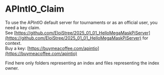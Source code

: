 # APIntIO_Claim

To use the APIntIO default server for tournaments or as an official user, you need a key claim.  
See [https://github.com/EloiStree/2025_01_01_HelloMegaMaskPiServer](https://github.com/EloiStree/2025_01_01_HelloMegaMaskPiServer) for context.  
Buy a key: [https://buymeacoffee.com/apintio](https://buymeacoffee.com/apintio)

Find here only folders representing an index and files representing the index owner.

